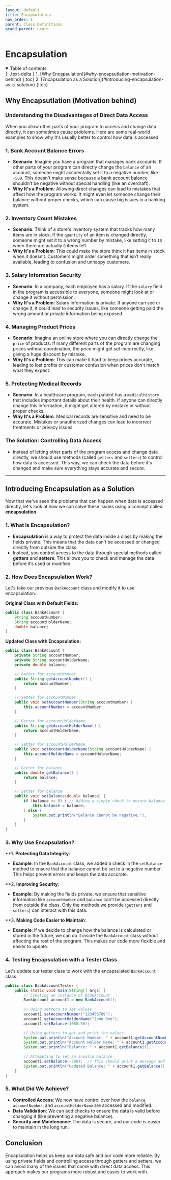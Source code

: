 ```yaml
---
layout: default
title: Encapsulation
nav_order: 1
parent: Class Definitions
grand_parent: Learn
---
```


# Encapsulation

<details open markdown="block">
  <summary>
    Table of contents
  </summary>
  {: .text-delta }
1. [Why Encapsulation](#why-encapsutlation-motivation-behind)
   {:toc}
2. [Encapsulation as a Solution](#introducing-encapsulation-as-a-solution)
   {:toc}
</details>

## Why Encapsutlation (Motivation behind)

### Understanding the Disadvantages of Direct Data Access

When you allow other parts of your program to access and change data directly, it can sometimes cause problems. Here are some real-world examples to show why it's usually better to control how data is accessed.

### 1. **Bank Account Balance Errors**
   - **Scenario**: Imagine you have a program that manages bank accounts. If other parts of your program can directly change the `balance` of an account, someone might accidentally set it to a negative number, like `-500`. This doesn't make sense because a bank account balance shouldn’t be negative without special handling (like an overdraft).
   - **Why It's a Problem**: Allowing direct changes can lead to mistakes that affect how the program works. It might even let someone change their balance without proper checks, which can cause big issues in a banking system.

### 2. **Inventory Count Mistakes**
   - **Scenario**: Think of a store's inventory system that tracks how many items are in stock. If the `quantity` of an item is changed directly, someone might set it to a wrong number by mistake, like setting it to `10` when there are actually `0` items left.
   - **Why It's a Problem**: This could make the store think it has items in stock when it doesn’t. Customers might order something that isn’t really available, leading to confusion and unhappy customers.

### 3. **Salary Information Security**
   - **Scenario**: In a company, each employee has a salary. If the `salary` field in the program is accessible to everyone, someone might look at or change it without permission.
   - **Why It's a Problem**: Salary information is private. If anyone can see or change it, it could lead to security issues, like someone getting paid the wrong amount or private information being exposed.

### 4. **Managing Product Prices**
   - **Scenario**: Imagine an online store where you can directly change the `price` of products. If many different parts of the program are changing prices without coordination, the price might get set incorrectly, like giving a huge discount by mistake.
   - **Why It's a Problem**: This can make it hard to keep prices accurate, leading to lost profits or customer confusion when prices don't match what they expect.

### 5. **Protecting Medical Records**
   - **Scenario**: In a healthcare program, each patient has a `medicalHistory` that includes important details about their health. If anyone can directly change this information, it might get altered by mistake or without proper checks.
   - **Why It's a Problem**: Medical records are sensitive and need to be accurate. Mistakes or unauthorized changes can lead to incorrect treatments or privacy issues.

### **The Solution: Controlling Data Access**
   - Instead of letting other parts of the program access and change data directly, we should use methods (called `getters` and `setters`) to control how data is accessed. This way, we can check the data before it's changed and make sure everything stays accurate and secure.

---

## Introducing Encapsulation as a Solution

Now that we've seen the problems that can happen when data is accessed directly, let's look at how we can solve these issues using a concept called **encapsulation**.

### 1. **What is Encapsulation?**
   - **Encapsulation** is a way to protect the data inside a class by making the fields private. This means that the data can't be accessed or changed directly from outside the class.
   - Instead, you control access to the data through special methods called **getters** and **setters**. This allows you to check and manage the data before it’s used or modified.

### 2. **How Does Encapsulation Work?**

Let's take our previous `BankAccount` class and modify it to use encapsulation.

**Original Class with Default Fields:**

```java
public class BankAccount {
    String accountNumber;
    String accountHolderName;
    double balance;
}
```

**Updated Class with Encapsulation:**

```java
public class BankAccount {
    private String accountNumber;
    private String accountHolderName;
    private double balance;

    // Getter for accountNumber
    public String getAccountNumber() {
        return accountNumber;
    }

    // Setter for accountNumber
    public void setAccountNumber(String accountNumber) {
        this.accountNumber = accountNumber;
    }

    // Getter for accountHolderName
    public String getAccountHolderName() {
        return accountHolderName;
    }

    // Setter for accountHolderName
    public void setAccountHolderName(String accountHolderName) {
        this.accountHolderName = accountHolderName;
    }

    // Getter for balance
    public double getBalance() {
        return balance;
    }

    // Setter for balance
    public void setBalance(double balance) {
        if (balance >= 0) { // Adding a simple check to ensure balance is not negative
            this.balance = balance;
        } else {
            System.out.println("Balance cannot be negative.");
        }
    }
}
```

### 3. **Why Use Encapsulation?**

**1. **Protecting Data Integrity**:
   - **Example**: In the `BankAccount` class, we added a check in the `setBalance` method to ensure that the balance cannot be set to a negative number. This helps prevent errors and keeps the data accurate.

**2. **Improving Security**:
   - **Example**: By making the fields private, we ensure that sensitive information like `accountNumber` and `balance` can’t be accessed directly from outside the class. Only the methods we provide (`getters` and `setters`) can interact with this data.

**3. **Making Code Easier to Maintain**:
   - **Example**: If we decide to change how the balance is calculated or stored in the future, we can do it inside the `BankAccount` class without affecting the rest of the program. This makes our code more flexible and easier to update.

### 4. **Testing Encapsulation with a Tester Class**

Let's update our tester class to work with the encapsulated `BankAccount` class.

```java
public class BankAccountTester {
    public static void main(String[] args) {
        // Creating an instance of BankAccount
        BankAccount account1 = new BankAccount();
        
        // Using setters to set values
        account1.setAccountNumber("123456789");
        account1.setAccountHolderName("John Doe");
        account1.setBalance(1000.50);

        // Using getters to get and print the values
        System.out.println("Account Number: " + account1.getAccountNumber());
        System.out.println("Account Holder Name: " + account1.getAccountHolderName());
        System.out.println("Balance: " + account1.getBalance());
        
        // Attempting to set an invalid balance
        account1.setBalance(-500);  // This should print a message and not update the balance
        System.out.println("Updated Balance: " + account1.getBalance());
    }
}
```

### 5. **What Did We Achieve?**
   - **Controlled Access**: We now have control over how the `balance`, `accountNumber`, and `accountHolderName` are accessed and modified.
   - **Data Validation**: We can add checks to ensure the data is valid before changing it (like preventing a negative balance).
   - **Security and Maintenance**: The data is secure, and our code is easier to maintain in the long run.

## Conclusion
Encapsulation helps us keep our data safe and our code more reliable. By using private fields and controlling access through getters and setters, we can avoid many of the issues that come with direct data access. This approach makes our programs more robust and easier to work with.
